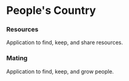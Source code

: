 # People's Country

### Resources

Application to find, keep, and share resources.

### Mating

Application to find, keep, and grow people.

